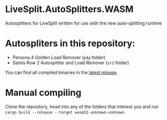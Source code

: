 # LiveSplit.AutoSplitters.WASM
 Autosplitters for LiveSplit written for use with the new auto-splitting runtime

# Autospliters in this repository:
- Persona 4 Golden Load Remover (`p4g` folder)
- Saints Row 2 Autosplitter and Load Remover (`sr2` folder)

You can find all compiled binaries in the [latest release](https://github.com/hoXyy/LiveSplit.AutoSplitters.WASM/releases/latest).

# Manual compiling
Clone the repository, head into any of the folders that interest you and run `cargo build --release --target wasm32-unknown-unknown`.
